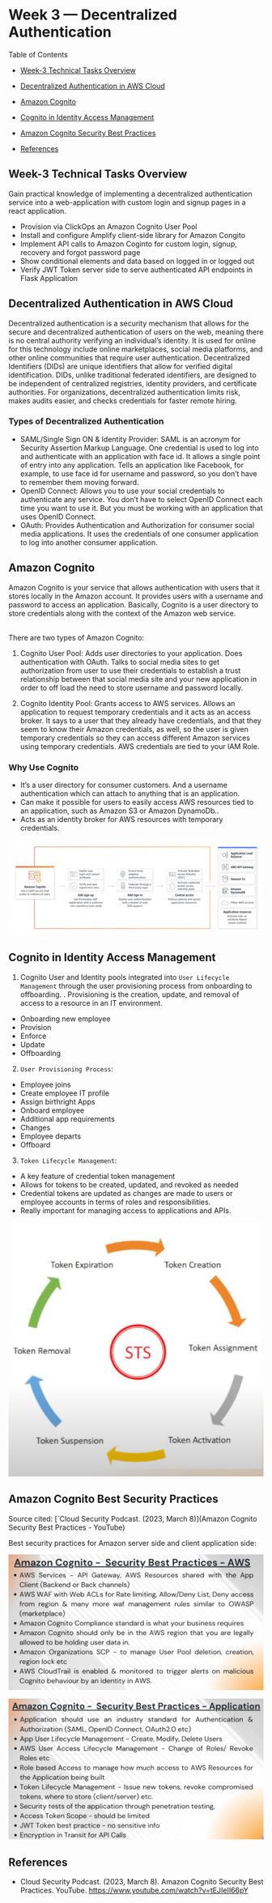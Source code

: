 # Week 3 — Decentralized Authentication

Table of Contents
-	[Week-3 Technical Tasks Overview](#week-3-technical-tasks-overview)
-	[Decentralized Authentication in AWS Cloud](#decentralized-authentication-in-aws-cloud)
-	[Amazon Cognito](#amazon-cognito)
-	[Cognito in Identity Access Management](#cognito-in-identity-access-management)
-	[Amazon Cognito Security Best Practices](#amazon-cognito-security-best-practices)

-	[References](#references)



## Week-3 Technical Tasks Overview
Gain practical knowledge of implementing a decentralized authentication service into a web-application with custom login and signup pages in a react application.

- Provision via ClickOps an Amazon Cognito User Pool
- Install and configure Amplify client-side library for Amazon Congito
- Implement API calls to Amazon Coginto for custom login, signup, recovery and forgot password page
- Show conditional elements and data based on logged in or logged out
- Verify JWT Token server side to serve authenticated API endpoints in Flask Application

## Decentralized Authentication in AWS Cloud
Decentralized authentication is a security mechanism that allows for the secure and decentralized authentication of users on the web, meaning there is no central authority verifying an individual’s identity.   It is used for online  for this technology include online marketplaces, social media platforms, and other online communities that require user authentication. Decentralized Identifiers (DIDs) are unique identifiers that allow for verified digital identification.  DIDs, unlike traditional federated identifiers, are designed to be independent of centralized registries, identity providers, and certificate authorities. For organizations, decentralized authentication limits risk, makes audits easier, and checks credentials for faster remote hiring. 

### Types of Decentralized Authentication
-	SAML/Single Sign ON & Identity Provider:   SAML is an acronym for Security Assertion Markup Language.   One credential is used to log into and authenticate with an application with face id.   It allows a single point of entry into any application.  Tells an application like Facebook, for example, to use face id for username and password, so you don’t have to remember them moving forward.
-	OpenID Connect:  Allows you to use your social credentials to authenticate any service.  You don’t have to select OpenID Connect each time you want to use it.  But you must be working with an application that uses OpenID Connect.
-	OAuth:  Provides Authentication and Authorization for consumer social media applications. It uses the credentials of one consumer application to log into another consumer application. 



## Amazon Cognito
Amazon Cognito is your service that allows authentication with users that it stores locally in the Amazon account.  It provides users with a username and password to access an application. Basically, Cognito is a user directory  to store credentials along with the context of the Amazon web service.  
&NewLine;
&NewLine;
&nbsp;

There are two types of Amazon Cognito:
1)	Cognito User Pool:  Adds user directories to your application. Does authentication with OAuth. Talks to social media sites to get authorization from user to use their credentials to establish a trust relationship between that social media site and your new application in order to off load the need to store username and password locally.
 
2)	Cognito Identity Pool:  Grants access to AWS services. Allows an application to request temporary credentials and it acts as an access broker.  It says to a user that they already have credentials, and that they seem to know their Amazon credentials, as well,  so the user is given temporary credentials so they can access different Amazon services using temporary credentials. AWS credentials are tied to your IAM Role.

### Why Use Cognito
-	It’s a user directory for consumer customers.  And a username authentication which can attach to anything that is an application.
-	Can make it possible for users to easily access AWS resources tied to an application, such as Amazon S3 or Amazon DynamoDb..
-	Acts as an identity broker for AWS resources with temporary credentials.
  
![why use cognito](https://github.com/SBecraft/aws-bootcamp-cruddur-2023/blob/main/_docs/assets/week-3-assets/why-use-cognito1.png)


## Cognito in Identity Access Management
1)	Cognito User and Identity pools integrated into `User Lifecycle Management` through the user provisioning process from onboarding to offboarding. .  Provisioning is the creation, update, and removal of access to a resource in an IT environment. 
-	Onboarding new employee 
-	Provision
-	Enforce
-	Update
-	Offboarding

2)	`User Provisioning Process`:
-	Employee joins
-	Create employee IT profile
-	Assign birthright Apps
-	Onboard employee
-	Additional app requirements
-	Changes
-	Employee departs
-	Offboard

3)	`Token Lifecycle Management`:
-	A key feature of credential token management
-	Allows for tokens to be created, updated, and revoked as needed
-	Credential tokens are updated as changes are made to users or employee accounts in terms of roles and responsibilities.
-	Really important for managing access to applications and APIs.
  
![token lifecycle](https://github.com/SBecraft/aws-bootcamp-cruddur-2023/blob/main/_docs/assets/week-3-assets/token-lifecycle.png)

## Amazon Cognito Best Security Practices
Source cited: [`Cloud Security Podcast. (2023, March 8)](Amazon Cognito Security Best Practices - YouTube)
&NewLine;
&NewLine;
&nbsp;

Best security practices for Amazon server side and client application side:
&NewLine;
&NewLine;
&nbsp;

![cognito security 1](https://github.com/SBecraft/aws-bootcamp-cruddur-2023/blob/main/_docs/assets/week-3-assets/cognito-security-1.png)

![cognito security 2](https://github.com/SBecraft/aws-bootcamp-cruddur-2023/blob/main/_docs/assets/week-3-assets/cognito-security-2.png)




## References
- Cloud Security Podcast. (2023, March 8). Amazon Cognito Security Best Practices. YouTube. https://www.youtube.com/watch?v=tEJIeII66pY
